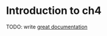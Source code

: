 # Introduction to ch4

TODO: write [great documentation](http://jacobian.org/writing/what-to-write/)
